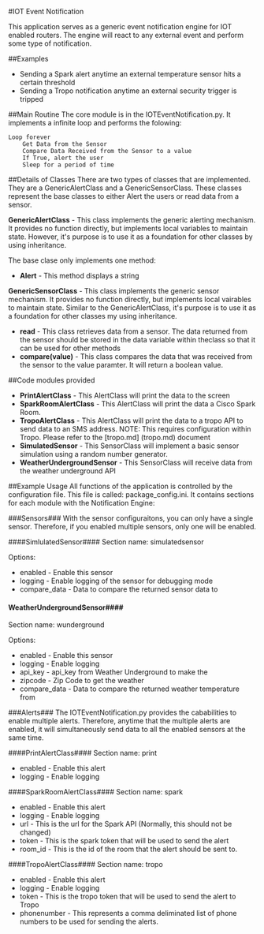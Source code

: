 #IOT Event Notification

This application serves as a generic event notification engine for IOT enabled routers.   The engine will react to any external event and perform some type of notification.

##Examples
* Sending a Spark alert anytime an external temperature sensor hits a certain threshold
* Sending a Tropo notification anytime an external security trigger is tripped

##Main Routine
The core module is in the IOTEventNotification.py.   It implements a infinite loop and performs the folowing:

```{r}
Loop forever
	Get Data from the Sensor 
	Compare Data Received from the Sensor to a value
	If True, alert the user
	Sleep for a period of time
```

##Details of Classes
There are two types of classes that are implemented.   They are a GenericAlertClass and a GenericSensorClass.    These classes represent the base classes to either Alert the users or read data from a sensor.

**GenericAlertClass** - This class implements the generic alerting mechanism.   It provides no function directly, but implements local variables to maintain state.   However, it's purpose is to use it as a foundation for other classes by using inheritance.

The base clase only implements one method:

* **Alert** - This method displays a string

**GenericSensorClass** - This class implements the generic sensor mechanism.  It provides no function directly, but implements local vairables to maintain state.   Similar to the GenericAlertClass, it's purpose is to use it as a foundation for other classes my using inheritance.   

* **read** - This class retrieves data from a sensor.   The data returned from the sensor should be stored in the data variable within theclass so that it can be used for other methods
* **compare(value)** - This class compares the data that was received from the sensor to the value paramter.   It will return a boolean value.

##Code modules provided

* **PrintAlertClass** - This AlertClass will print the data to the screen
* **SparkRoomAlertClass** - This AlertClass will print the data a Cisco Spark Room.  
* **TropoAlertClass** - This AlertClass will print the data to a tropo API to send data to an SMS address.   NOTE:   This requires configuration within Tropo.   Please refer to the [tropo.md] (tropo.md) document
* **SimulatedSensor** - This SensorClass will implement a basic sensor simulation using a random number generator.   
* **WeatherUndergroundSensor** - This SensorClass will receive data from the weather underground API





##Example Usage
All functions of the application is controlled by the configuration file.   This file is called: package_config.ini.  It contains sections for each module with the Notification Engine:

###Sensors###
With the sensor configuraitons, you can only have a single sensor.   Therefore, if you enabled multiple sensors, only one will be enabled.

####SimlulatedSensor####
Section name: simulatedsensor

Options:

* enabled - Enable this sensor
* logging - Enable logging of the sensor for debugging mode
* compare_data - Data to compare the returned sensor data to

#### WeatherUndergroundSensor####
Section name: wunderground

Options:

* enabled - Enable this sensor
* logging - Enable logging
* api_key - api_key from Weather Underground to make the
* zipcode - Zip Code to get the weather
* compare_data - Data to compare the returned weather temperature from


###Alerts###
The IOTEventNotification.py provides the cababilities to enable multiple alerts.   Therefore, anytime that the multiple alerts are enabled, it will simultaneously send data to all the enabled sensors at the same time.

####PrintAlertClass####
Section name: print

* enabled - Enable this alert
* logging - Enable logging

####SparkRoomAlertClass####
Section name: spark

* enabled - Enable this alert
* logging - Enable logging
* url - This is the url for the Spark API (Normally, this should not be changed)
* token - This is the spark token that will be used to send the alert
* room_id - This is the id of the room that the alert should be sent to.

####TropoAlertClass####
Section name: tropo

* enabled - Enable this alert
* logging - Enable logging
* token - This is the tropo token that will be used to send the alert to Tropo
* phonenumber - This represents a comma deliminated list of phone numbers to be used for sending the alerts.

